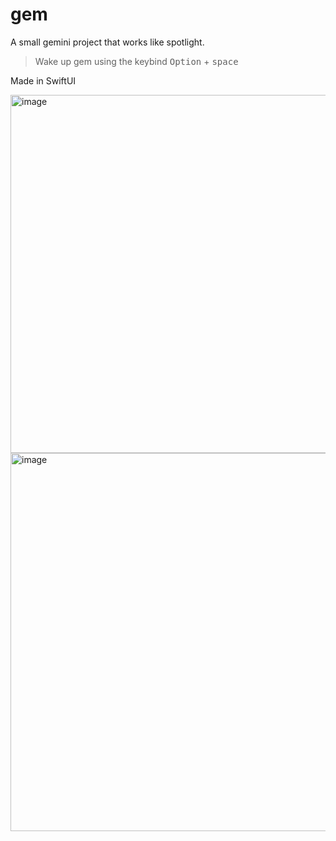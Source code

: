 # gem
A small gemini project that works like spotlight. 


> Wake up gem using the keybind <kbd>Option</kbd> + <kbd>space</kbd>

Made in SwiftUI

<img width="573" alt="image" src="https://github.com/Rahuletto/gem/assets/71836991/e6c08155-7b88-4dfc-8c93-c0a5ddbbe69f">


<img width="605" alt="image" src="https://github.com/Rahuletto/gem/assets/71836991/9e6558fe-797a-4389-82cd-077bd2cfd396">
